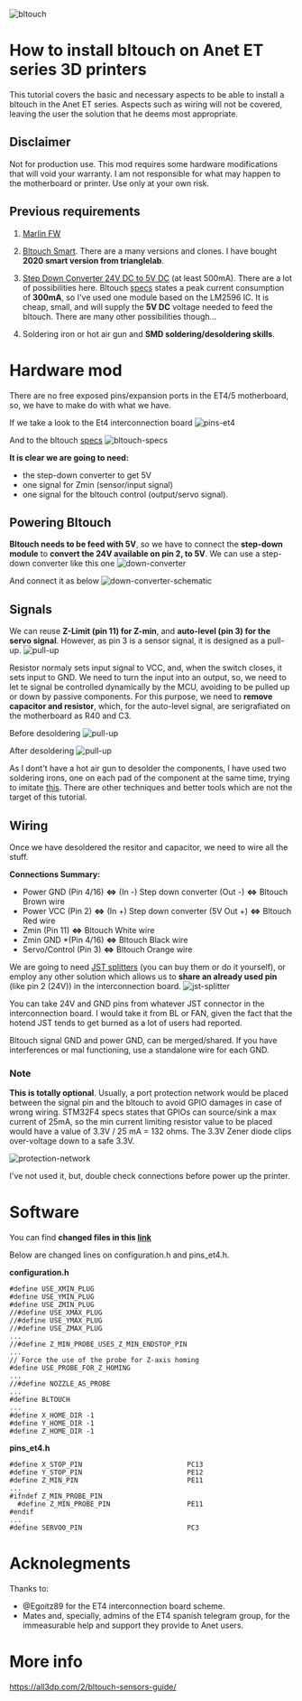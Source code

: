 ![bltouch](media/bltouch.jpg)

# How to install bltouch on Anet ET series 3D printers

This tutorial covers the basic and necessary aspects to be able to install a bltouch in the Anet ET series. Aspects such as wiring will not be covered, leaving the user the solution that he deems most appropriate.

## Disclaimer
Not for production use. 
This mod requires some hardware modifications that will void your warranty. I am not responsible for what may happen to the motherboard or printer. Use only at your own risk.

## Previous requirements

1. [Marlin FW](https://github.com/davidtgbe/Marlin)

2. [Bltouch Smart](https://a.aliexpress.com/_BUlp8P). There are a many versions and clones. I have bought **2020 smart version from trianglelab**.

3. [Step Down Converter 24V DC to 5V DC](https://a.aliexpress.com/_BU2xKx) (at least 500mA). There are a lot of possibilities here. Bltouch [specs](https://5020dafe-17d8-4c4c-bf3b-914a8fdd5140.filesusr.com/ugd/f5a1c8_d40d077cf5c24918bd25b6524f649f11.pdf) states a peak current consumption of **300mA**, so I've used one module based on the LM2596 IC. It is cheap, small, and will supply the **5V DC** voltage needed to feed the bltouch. There are many other possibilities though...
   
4. Soldering iron or hot air gun and **SMD soldering/desoldering skills**. 

# Hardware mod

There are no free exposed pins/expansion ports in the ET4/5 motherboard, so, we have to make do with what we have.

If we take a look to the Et4 interconnection board
![pins-et4](media/pins-et4.jpg)


And to the bltouch [specs](https://5020dafe-17d8-4c4c-bf3b-914a8fdd5140.filesusr.com/ugd/f5a1c8_d40d077cf5c24918bd25b6524f649f11.pdf)
![bltouch-specs](media/bltouch-specs.jpg)

**It is clear we are going to need:**
- the step-down converter to get 5V
- one signal for Zmin (sensor/input signal)
- one signal for the bltouch control (output/servo signal).

## Powering Bltouch

**Bltouch needs to be feed with 5V**, so we have to connect the **step-down module** to **convert the 24V available on pin 2, to 5V**. We can use a step-down converter like this one
![down-converter](media/down-converter.jpg)

And connect it as below
![down-converter-schematic](media/down-converter-schematic.jpg)

## Signals

We can reuse **Z-Limit (pin 11) for Z-min**, and **auto-level (pin 3) for the servo signal**. However, as pin 3 is a sensor signal, it is designed as a pull-up.
![pull-up](media/pull-up.png)

Resistor normaly sets input signal to VCC, and, when the switch closes, it sets input to GND. We need to turn the input into an output, so, we need to let te signal be controlled dynamically by the MCU, avoiding to be pulled up or down by passive components.
For this purpose, we need to **remove capacitor and resistor**, which, for the auto-level signal, are serigrafiated on the motherboard as R40 and C3.

Before desoldering
![pull-up](media/mb-with-cr.jpg)

After desoldering
![pull-up](media/mb-without-cr.jpg)

As I dont't have a hot air gun to desolder the components, I have used two soldering irons, one on each pad of the component at the same time, trying to imitate [this](https://es.aliexpress.com/item/33050513257.html). There are other techniques and better tools which are not the target of this tutorial. 

## Wiring

Once we have desoldered the resitor and capacitor, we need to wire all the stuff.

**Connections Summary:**
- Power GND (Pin 4/16) **<=>** (In -) Step down converter (Out -) **<=>** Bltouch Brown wire
- Power VCC (Pin 2) **<=>** (In +) Step down converter (5V Out +) **<=>** Bltouch Red wire
- Zmin (Pin 11) **<=>** Bltouch White wire
- Zmin GND *(Pin 4/16) **<=>** Bltouch Black wire
- Servo/Control (Pin 3) **<=>** Bltouch Orange wire

We are going to need [JST splitters](https://es.aliexpress.com/item/32807855922.html) (you can buy them or do it yourself), or employ any other solution which allows us to **share an already used pin** (like pin 2 (24V)) in the interconnection board.
![jst-splitter](media/jst-splitter.jpg)

You can take 24V and GND pins from whatever JST connector in the interconnection board. I would take it from BL or FAN, given the fact that the hotend JST tends to get burned as a lot of users had reported.

Bltouch signal GND and power GND, can be merged/shared. If you have interferences or mal functioning, use a standalone wire for each GND. 

### **Note**
**This is totally optional**. Usually, a port protection network would be placed between the signal pin and the bltouch to avoid GPIO damages in case of wrong wiring. STM32F4 specs states that GPIOs can source/sink a max current of 25mA, so the min current limiting resistor value to be placed would have a value of 3.3V / 25 mA = 132 ohms. The 3.3V Zener diode clips over-voltage down to a safe 3.3V. 

![protection-network](media/protection-network.jpg)

I've not used it, but, double check connections before power up the printer.

# Software

You can find **changed files in this [link](https://github.com/davidtgbe/Marlin/tree/bugfix-2.0.x/config/users%20configs/ET4/davidtgbe_bltouch)**

Below are changed lines on configuration.h and pins_et4.h.

**configuration.h**
```
#define USE_XMIN_PLUG
#define USE_YMIN_PLUG
#define USE_ZMIN_PLUG
//#define USE_XMAX_PLUG
//#define USE_YMAX_PLUG
//#define USE_ZMAX_PLUG 
...
//#define Z_MIN_PROBE_USES_Z_MIN_ENDSTOP_PIN
...
// Force the use of the probe for Z-axis homing
#define USE_PROBE_FOR_Z_HOMING
...
//#define NOZZLE_AS_PROBE
...
#define BLTOUCH
...
#define X_HOME_DIR -1
#define Y_HOME_DIR -1
#define Z_HOME_DIR -1
```

**pins_et4.h**
```
#define X_STOP_PIN                          PC13 
#define Y_STOP_PIN                          PE12
#define Z_MIN_PIN                           PE11
...
#ifndef Z_MIN_PROBE_PIN
  #define Z_MIN_PROBE_PIN                   PE11
#endif
...
#define SERVO0_PIN                          PC3
```

# Acknolegments
Thanks to:
- @Egoitz89 for the ET4 interconnection board scheme.
- Mates and, specially, admins of the ET4 spanish telegram group, for the 
immeasurable help and support they provide to Anet users.

# More info
https://all3dp.com/2/bltouch-sensors-guide/